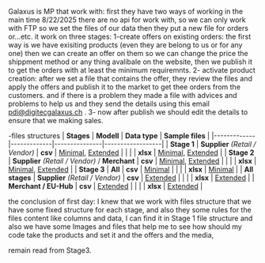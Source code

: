 Galaxus is MP that work with:
first they have two ways of working in the main time 8/22/2025 there are no api for work with,
so we can only work with FTP so we set the files of our data then they put a new file for orders or...etc.
it work on three stages:
1-create offers on existing orders:
the first way is we have exisiting products (even they are belong to us or for any one)
then we can create an offer on them so we can change the price the shippment method or any thing avalibale on the website, then we publish it to get the orders with at least the minimum requiremnts.
2- activate product creation:
after we set a file that contains the offer, they review the files and apply the offers and publish it to the market to get thee orders from the customers. and if there is a problem they made a file with advices and problems to help us and they send the details using this email pdi@digitecgalaxus.ch .
3- now after publish we should edit the details to ensure that we making sales.


-files structures
| **Stages**  | **Modell**  | **Data type** | **Sample files** |
|-------------|-------------|---------------|------------------|
| **Stage 1** | **Supplier** _(Retail / Vendor)_ | **csv** | [Minimal](TemplateFiles_E1_retail_min_csv.zip?api=v2), [Extended](TemplateFiles_E1_retail_ext_csv.zip?api=v2) |
|             |             | **xlsx** | [Minimal](TemplateFiles_E1_retail_min_xlsx.zip?api=v2), [Extended](TemplateFiles_E1_retail_ext_xlsx.zip?api=v2) |
| **Stage 2** | **Supplier** _(Retail / Vendor)_ / **Merchant** | **csv** | [Minimal](TemplateFiles_E2_min_csv.zip?api=v2), [Extended](TemplateFiles_E2_ext_csv.zip?api=v2) |
|             |             | **xlsx** | [Minimal](TemplateFiles_E2_min_xlsx.zip?api=v2), [Extended](TemplateFiles_E2_ext_xlsx.zip?api=v2) |
| **Stage 3** | **All** | **csv** | [Minimal](TemplateFiles_E3_csv.zip?api=v2) |
|             |             | **xlsx** | [Minimal](TemplateFiles_E3_xlsx.zip?api=v2) |
| **All stages** | **Supplier** _(Retail / Vendor)_ | **csv** | [Extended](TemplateFiles_E1E2E3_retail_ext_csv.zip?api=v2) |
|             |             | **xlsx** | [Extended](TemplateFiles_E1E2E3_retail_ext_xlsx.zip?api=v2) |
| **Merchant / EU-Hub** | **csv** | [Extended](Templatefiles_E1E2E3_marketplace_ext_csv.zip?api=v2) |
|             |             | **xlsx** | [Extended](TemplateFiles_E1E2E3_marketplace_ext_xlsx.zip?api=v2) |



the conclusion of first day:
I knew that we work with files structure that we have some fixed structure for each stage,
and also they some rules for the files content like columns and data,
I can find it in Stage 1 file structure 
and also we have some Images and files that help me to see how should my code take the products and set it and the offers and the media,

remain read from Stage3.